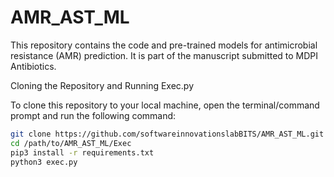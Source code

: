 # AMR_AST_ML

This repository contains the code and pre-trained models for antimicrobial resistance (AMR) prediction. It is part of the manuscript submitted to MDPI Antibiotics.

Cloning the Repository and Running Exec.py

To clone this repository to your local machine, open the terminal/command prompt and run the following command:

```bash
git clone https://github.com/softwareinnovationslabBITS/AMR_AST_ML.git
cd /path/to/AMR_AST_ML/Exec
pip3 install -r requirements.txt
python3 exec.py
